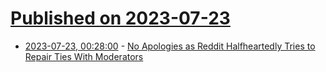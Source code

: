 # [Published on 2023-07-23](index.md)

* [2023-07-23, 00:28:00](https://soylentnews.org/article.pl?sid=23/07/22/020258&from=rss) - [No Apologies as Reddit Halfheartedly Tries to Repair Ties With Moderators](https://soylentnews.org/article.pl?sid=23/07/22/020258&from=rss)
